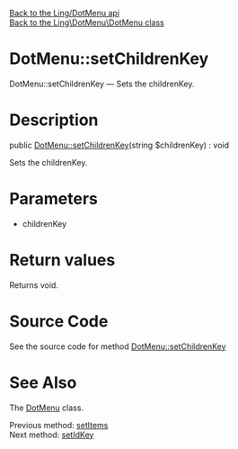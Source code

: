 [Back to the Ling/DotMenu api](https://github.com/lingtalfi/DotMenu/blob/master/doc/api/Ling/DotMenu.md)<br>
[Back to the Ling\DotMenu\DotMenu class](https://github.com/lingtalfi/DotMenu/blob/master/doc/api/Ling/DotMenu/DotMenu.md)


DotMenu::setChildrenKey
================



DotMenu::setChildrenKey — Sets the childrenKey.




Description
================


public [DotMenu::setChildrenKey](https://github.com/lingtalfi/DotMenu/blob/master/doc/api/Ling/DotMenu/DotMenu/setChildrenKey.md)(string $childrenKey) : void




Sets the childrenKey.




Parameters
================


- childrenKey

    


Return values
================

Returns void.








Source Code
===========
See the source code for method [DotMenu::setChildrenKey](https://github.com/lingtalfi/DotMenu/blob/master/DotMenu.php#L147-L150)


See Also
================

The [DotMenu](https://github.com/lingtalfi/DotMenu/blob/master/doc/api/Ling/DotMenu/DotMenu.md) class.

Previous method: [setItems](https://github.com/lingtalfi/DotMenu/blob/master/doc/api/Ling/DotMenu/DotMenu/setItems.md)<br>Next method: [setIdKey](https://github.com/lingtalfi/DotMenu/blob/master/doc/api/Ling/DotMenu/DotMenu/setIdKey.md)<br>


